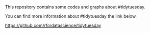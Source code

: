 This repository contains some codes and graphs about #tidytuesday.

You can find more information about #tidytuesday the link below.

https://github.com/rfordatascience/tidytuesday

